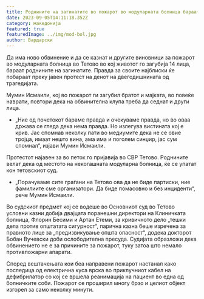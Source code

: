```yaml
---
title: Роднините на загинатите во пожарот во модуларната болница бараат ново обвинение
date: 2023-09-05T14:11:18.352Z
category: македонија
featured: true
featuredImage: ../img/mod-bol.jpg
author: Вардарски
---
```

<!--StartFragment-->

Да има ново обвинение и да се казнат и другите виновници за пожарот во модуларната болница во Тетово во кој животот го загубија 14 лица, бараат роднините на загинатите. Правда за своите најблиски ќе побараат преку јавен протест на денот на двегодишнината од трагедијата.

Мумин Исмаили, кој во пожарот ги загубил братот и мајката, во повеќе наврати, повтори дека на обвинителна клупа треба да седнат и други лица.

* „Ние од почетокот бараме правда и очекуваме правда, но во оваа држава се гледа дека нема правда. Но излегува вистината кој е крив. Јас спомнав неколку пати во медиумите дека не се овие тројца, имаат нешто вина, ама има и поголем синџир, јас сум спомнал“, изјави Мумин Исмаили.

Протестот најавен за во петок го пријавија во СВР Тетово. Роднините велат дека од местото на некогашната модуларна болница, ќе се упатат кон тетовскиот суд.

* „Порачуваме сите граѓани на Тетово ова да не биде партиски, ние фамилиите сме организатори. Да биде помасовно и без инциденти“, рече Мумин Исмаили.

Во судскиот предмет кој се водеше во Основниот суд во Тетово условни казни добија двајцата поранешни директори на Клиничката болница, Флорин Бесими и Артан Етеми, за кривичното дело „тешки дела против општатата сигурност“, парична казна беше изречена за правното лице за „предизвикување општа опасност“, додека докторот Бобан Вучевски доби ослободителна пресуда. Судијата образложи дека обвинението не е за причините за пожарот, туку затоа што немало противпожарни апарати.

Според вештачењата кои беа направени пожарот настанал како последица од електрична куса врска во приклучниот кабел на дефибрилатор со кој се вршела реанимација на пациент во една од болничките соби. Пожарот се проширил многу брзо и целиот објект изгорел за само неколку минути.

<!--EndFragment-->